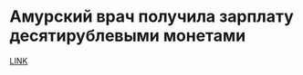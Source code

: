 # Амурский врач получила зарплату десятирублевыми монетами 



[LINK](https://varlamov.ru/3128314.html)